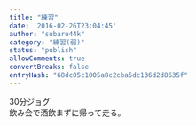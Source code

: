 ```yaml
---
title: "練習"
date: '2016-02-26T23:04:45'
author: "subaru44k"
category: "練習(弱)"
status: "publish"
allowComments: true
convertBreaks: false
entryHash: "68dc05c1005a8c2cba5dc136d2d8635f"
---
```

30分ジョグ<br>
飲み会で酒飲まずに帰って走る。
